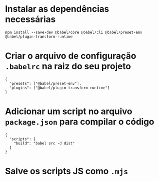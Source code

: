 # Instalar as dependências necessárias

```
npm install --save-dev @babel/core @babel/cli @babel/preset-env @babel/plugin-transform-runtime
```

# Criar o arquivo de configuração `.babelrc` na raiz do seu projeto

```
{
  "presets": ["@babel/preset-env"],
  "plugins": ["@babel/plugin-transform-runtime"]
}
```
# Adicionar um script no arquivo `package.json` para compilar o código

```
{
  "scripts": {
    "build": "babel src -d dist"
  }
}
```

# Salve os scripts JS como `.mjs`